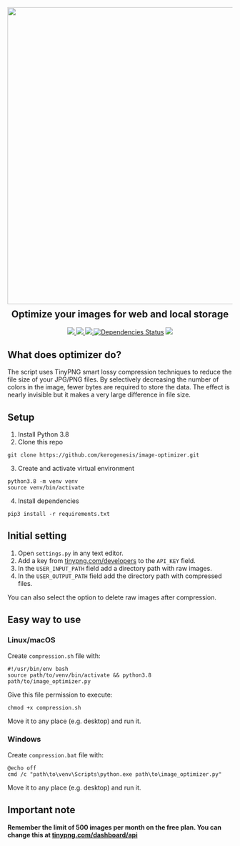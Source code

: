 <p align="center">
  <img src="https://res.cloudinary.com/wark/image/upload/v1576923027/image_optimizer.png" width="665px">
  <h2 align="center" style="margin-top: -4px !important;">Optimize your images for web and local storage</h2>
  <p align="center">
    <a href="https://github.com/dt-wark/image-optimizer/blob/master/LICENSE">
      <img src="https://img.shields.io/badge/license-MIT-green.svg">
    </a>
    <a href="https://www.python.org/">
    	<img src="https://img.shields.io/badge/python-v3.8-blue.svg">
    </a>
    <a href="#">
      <img src="https://img.shields.io/badge/status-stable-brightgreen.svg">
    </a>
  <a href="https://github.com/dt-wark/image-optimizer/pulls?utf8=%E2%9C%93&amp;q=is%3Apr%20author%3Aapp%2Fdependabot"><img src="https://camo.githubusercontent.com/6266857d1c53194119edf1d9aafae7a4b301fa16/68747470733a2f2f696d672e736869656c64732e696f2f62616467652f646570656e64656e636965732d7570253230746f253230646174652d627269676874677265656e2e737667" alt="Dependencies Status" data-canonical-src="https://img.shields.io/badge/dependencies-up%20to%20date-brightgreen.svg" style="max-width:100%;"></a>
    <a href="https://res.cloudinary.com/wark/image/upload/v1576597812/bit.png">
      <img src="https://img.shields.io/badge/btc-1AnYqP7mt7QxqYc6fmQk5m6YHN8Rqan4ze-informational.svg">
    </a>
  </p>
</p>

## What does optimizer do?

The script uses TinyPNG smart lossy compression techniques to reduce the file size of your JPG/PNG files. By selectively decreasing the number of colors in the image, fewer bytes are required to store the data. The effect is nearly invisible but it makes a very large difference in file size.

## Setup

1. Install Python 3.8
2. Clone this repo
```
git clone https://github.com/kerogenesis/image-optimizer.git
```

3. Create and activate virtual environment
```
python3.8 -m venv venv
source venv/bin/activate
```

4. Install dependencies
```
pip3 install -r requirements.txt
```

## Initial setting

1. Open `settings.py` in any text editor.
2. Add a key from [tinypng.com/developers](https://tinypng.com/developers/) to the `API_KEY` field.
3. In the `USER_INPUT_PATH` field add a directory path with raw images.
4. In the `USER_OUTPUT_PATH` field add the directory path with compressed files.

You can also select the option to delete raw images after compression.


## Easy way to use

### Linux/macOS

Create `сompression.sh` file with:

```
#!/usr/bin/env bash
source path/to/venv/bin/activate && python3.8 path/to/image_optimizer.py
```

Give this file permission to execute:
```
chmod +x сompression.sh
```

Move it to any place (e.g. desktop) and run it.

### Windows

Create `compression.bat` file with:

```
@echo off
cmd /c "path\to\venv\Scripts\python.exe path\to\image_optimizer.py"
```

Move it to any place (e.g. desktop) and run it.

## Important note

**Remember the limit of 500 images per month on the free plan. You can change this at [tinypng.com/dashboard/api](https://tinypng.com/dashboard/api)**
